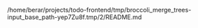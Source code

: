 /home/berar/projects/todo-frontend/tmp/broccoli_merge_trees-input_base_path-yep7Zu8f.tmp/2/README.md